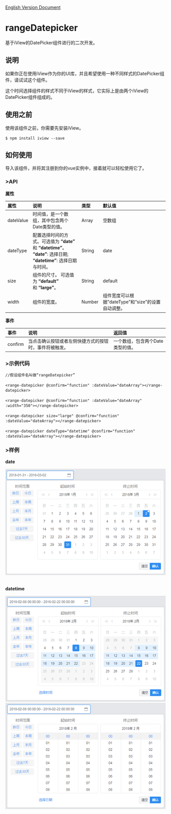 [English Version Document](https://github.com/trevorHsu/rangeDatepicker/blob/master/README.md)

# rangeDatepicker
基于iView的DatePicker组件进行的二次开发。

## 说明
如果你正在使用iView作为你的UI库，并且希望使用一种不同样式的DatePicker组件，请试试这个组件。

这个时间选择组件的样式不同于iView的样式，它实际上是由两个iView的DatePicker组件组成的。

## 使用之前
使用该组件之前，你需要先安装iView。
```
$ npm install iview --save
```

## 如何使用
导入该组件，并将其注册到你的vue实例中，接着就可以轻松使用它了。

### >API

**属性**

|**属性**|**说明**|**类型**|**默认值**|
|:-|:-|:-|:-|
|dateValue|时间值，是一个数组，其中包含两个Date类型的值。|Array|空数组|
|dateType|配置选择时间的方式。可选值为 **“date”** 和 **“datetime”**。 <br/>**“date”**: 选择日期;<br/>**“datetime”**: 选择日期与时间。|String|date|
|size|组件的尺寸。 可选值为 **“default”** 和 **“large”**。|String|default|
|width|组件的宽度。|Number|组件宽度可以根据“dateType”和“size”的设置自动调整。|


**事件**

|**事件**|**说明**|**返回值**|
|:-|:-|:-|
|confirm|当点击确认按钮或者左侧快捷方式的按钮时，事件将被触发。|一个数组，包含两个Date类型的值。|


### >示例代码

```
//假设组件名叫做“rangeDatepicker”

<range-datepicker @confirm="function" :dateValue="dateArray"></range-datepicker>

<range-datepicker @confirm="function" :dateValue="dateArray" :width="350"></range-datepicker>

<range-datepicker size="large" @confirm="function" :dateValue="dateArray"></range-datepicker>

<range-datepicker dateType="datetime" @confirm="function" :dateValue="dateArray"></range-datepicker>
```

### >样例
**date**

![image][date-pic]
<br/>
<br/>

**datetime**

![image][datetime-pic-1]
![image][datetime-pic-2]



[date-pic]: https://raw.githubusercontent.com/trevorHsu/rangeDatepicker/master/sample%20instance%20picture/d1.png

[datetime-pic-1]: https://raw.githubusercontent.com/trevorHsu/rangeDatepicker/master/sample%20instance%20picture/d2.png

[datetime-pic-2]: https://raw.githubusercontent.com/trevorHsu/rangeDatepicker/master/sample%20instance%20picture/d3.png
